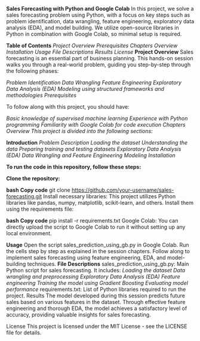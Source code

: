 **Sales Forecasting with Python and Google Colab**
In this project, we solve a sales forecasting problem using Python, with a focus on key steps such as problem identification, data wrangling, feature engineering, exploratory data analysis (EDA), and model building. We utilize open-source libraries in Python in combination with Google Colab, so minimal setup is required.

**Table of Contents**
_Project Overview
Prerequisites
Chapters Overview
Installation
Usage
File Descriptions
Results
License_
**Project Overview**
Sales forecasting is an essential part of business planning. This hands-on session walks you through a real-world problem, guiding you step-by-step through the following phases:

_Problem Identification
Data Wrangling
Feature Engineering
Exploratory Data Analysis (EDA)
Modeling using structured frameworks and methodologies
Prerequisites_

To follow along with this project, you should have:

_Basic knowledge of supervised machine learning
Experience with Python programming
Familiarity with Google Colab for code execution
Chapters Overview
This project is divided into the following sections:_

**Introduction**
_Problem Description
Loading the dataset
Understanding the data
Preparing training and testing datasets
Exploratory Data Analysis (EDA)
Data Wrangling and Feature Engineering
Modeling
Installation_

**To run the code in this repository, follow these steps:**

**Clone the repository:**

**bash**
**Copy code**
git clone https://github.com/your-username/sales-forecasting.git
Install necessary libraries: This project utilizes Python libraries like pandas, numpy, matplotlib, scikit-learn, and others. Install them using the requirements file:

**bash**
**Copy code**
pip install -r requirements.txt
Google Colab: You can directly upload the script to Google Colab to run it without setting up any local environment.

**Usage**
Open the script sales_prediction_using_gb.py in Google Colab.
Run the cells step by step as explained in the session chapters.
Follow along to implement sales forecasting using feature engineering, EDA, and model-building techniques.
**File Descriptions**
sales_prediction_using_gb.py: Main Python script for sales forecasting. It includes:
_Loading the dataset
Data wrangling and preprocessing
Exploratory Data Analysis (EDA)
Feature engineering
Training the model using Gradient Boosting
Evaluating model performance_
requirements.txt: List of Python libraries required to run the project.
Results
The model developed during this session predicts future sales based on various features in the dataset. Through effective feature engineering and thorough EDA, the model achieves a satisfactory level of accuracy, providing valuable insights for sales forecasting.

License
This project is licensed under the MIT License - see the LICENSE file for details.
